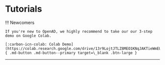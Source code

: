 # Tutorials

!!! Newcomers

    If you're new to OpenAD, we highly recommend to take our our 3-step demo on Google Colab.

    [:carbon-icn-colab: Colab Demo](https://colab.research.google.com/drive/13r9LojtJTLZ8MEO1KNqJAKTieWmEUJQM){ .md-button .md-button--primary target=\_blank .btn-large }

<hr>
